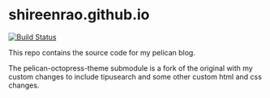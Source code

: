 # shireenrao.github.io

[![Build Status](https://travis-ci.org/shireenrao/shireenrao.github.io.svg)](https://travis-ci.org/shireenrao/shireenrao.github.io)

This repo contains the source code for my pelican blog.

The pelican-octopress-theme submodule is a fork of the original with my custom changes to
include tipusearch and some other custom html and css changes.

